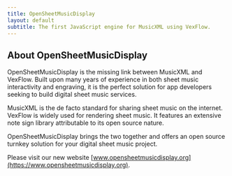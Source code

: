 ```yaml
---
title: OpenSheetMusicDisplay
layout: default
subtitle: The first JavaScript engine for MusicXML using VexFlow.
---
```


## About OpenSheetMusicDisplay

OpenSheetMusicDisplay is the missing link between MusicXML and VexFlow. Built upon many years of experience in both sheet music interactivity and engraving, it is the perfect solution for app developers seeking to build digital sheet music services.

MusicXML is the de facto standard for sharing sheet music on the internet. VexFlow is widely used for rendering sheet music. It features an extensive note sign library attributable to its open source nature.

OpenSheetMusicDisplay brings the two together and offers an open source turnkey solution for your digital sheet music project.

Please visit our new website [www.opensheetmusicdisplay.org](https://www.opensheetmusicdisplay.org).
